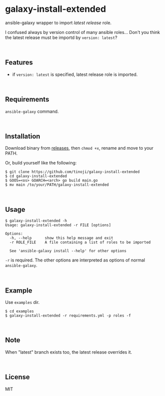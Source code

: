 galaxy-install-extended
========================
ansible-galaxy wrapper to import *latest release* role.

I confused always by version control of many ansible roles... Don't you think the latest release must be importd by `version: latest`?

<br>

Features
---------
- if `version: latest` is specified, latest release role is imported.

<br>

Requirements
------------
`ansible-galaxy` command.

<br>

Installation
-------------
Download binary from [releases](https://github.com/tinoji/galaxy-install-extended/releases), then `chmod +x`, rename and move to your PATH.

Or, build yourself like the following:
```
$ git clone https://github.com/tinoji/galaxy-install-extended
$ cd galaxy-install-extended
$ GOOS=<os> GOARCH=<arch> go build main.go
$ mv main /to/your/PATH/galaxy-install-extended
```

<br>

Usage
--------
```
$ galaxy-install-extended -h
Usage: galaxy-install-extended -r FILE [options]

Options:
  -h, --help      show this help message and exit
  -r ROLE_FILE    A file containing a list of roles to be imported

  See 'ansible-galaxy install --help' for other options
```

`-r` is required. The other options are interpreted as options of normal `ansible-galaxy`.

<br>

Example
-------
Use `examples` dir.

```
$ cd examples
$ galaxy-install-extended -r requirements.yml -p roles -f
```

<br>

Note
-----
When "latest" branch exists too, the latest release overrides it.

<br>

License
--------
MIT
